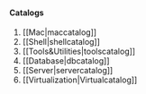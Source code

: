 #### Catalogs

1. [[Mac|maccatalog]]
2. [[Shell|shellcatalog]]
3. [[Tools&Utilities|toolscatalog]]
4. [[Database|dbcatalog]]
5. [[Server|servercatalog]]
5. [[Virtualization|Virtualcatalog]]
